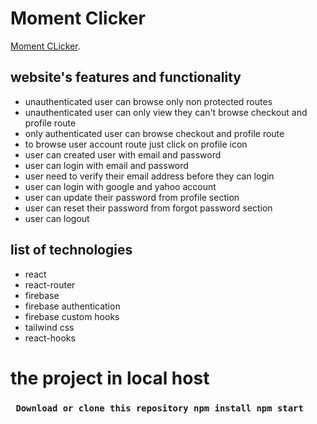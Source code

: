 # Moment Clicker

[Moment CLicker](https://assignment10-6aa1c.web.app).

## website's  features and functionality
* unauthenticated user can browse only non protected routes
* unauthenticated user can only view they can't browse checkout and profile route
* only authenticated user can browse checkout and profile route
* to browse user account route just click on profile icon 
* user can created user with email and password
* user can login with email and password
* user need to verify their email address before they can login
* user can login with google and yahoo account
* user can update their password from profile section
* user can reset their password from forgot password section
* user can logout


## list of technologies
* react
* react-router
* firebase
* firebase authentication
* firebase custom hooks
* tailwind css
* react-hooks


# the project in local host
###  ` Download or clone this repository npm install npm start`
